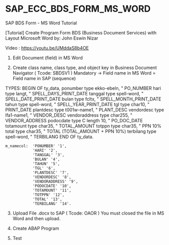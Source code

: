 # SAP_ECC_BDS_FORM_MS_WORD
SAP BDS Form - MS Word Tutorial

[Tutorial] Create Program Form BDS (Business Document Services) with Layout Microsoft Word
by: John Eswin Nizar

Video : https://youtu.be/UMddaS8b4OE

1. Edit Document (field) in MS Word

2. Create class name, class type, and object key in Business Document Navigator 
   ( Tcode: SBDSV1 )
   Mandatory -> Field name in MS Word = Field name in SAP (sequence)

TYPES:  BEGIN OF ty_data,
          ponumber      type ekko-ebeln,    " PO_NUMBER
          hari          type langt,         " SPELL_DAYS_PRINT_DATE
          tanggal       type spell-word,    " SPELL_DATE_PRINT_DATE
          bulan         type fcltx,         " SPELL_MONTH_PRINT_DATE
          tahun         type spell-word,    " SPELL_YEAR_PRINT_DATE
          tgl           type char10,        " PRINT_DATE
          plantdesc     type t001w-name1,   " PLANT_DESC
          vendordesc    type lfa1-name1,    " VENDOR_DESC
          vendoraddress type char255,       " VENDOR_ADDRESS
          podocdate     type C length 10,   " PO_DOC_DATE
          totamount     type char35,        " TOTAL_AMOUNT
          totppn        type char35,        " PPN 10%
          total         type char35,        " TOTAL (TOTAL_AMOUNT + PPN 10%)
          terbilang     type spell-word,    " TERBILANG
        END OF ty_data.

    m_namecol:  'PONUMBER' '1',
                'HARI' '2',
                'TANGGAL' '3',
                'BULAN' '4',
                'TAHUN' '5',
                'TGL' '6',
                'PLANTDESC' '7',
                'VENDORDESC' '8',
                'VENDORADDRESS' '9',
                'PODOCDATE' '10',
                'TOTAMOUNT' '11',
                'TOTPPN' '12',
                'TOTAL' '13',
                'TERBILANG' '14'.

3. Upload File .docx to SAP ( Tcode: OAOR )
   You must closed the file in MS Word and then upload.

4. Create ABAP Program 

5. Test
